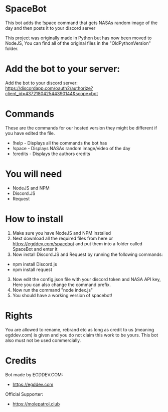 # SpaceBot
This bot adds the !space command that gets NASAs random image of the day and then posts it to your discord server

This project was originally made in Python but has now been moved to NodeJS, You can find all of the original files in the "OldPythonVersion" folder.

# Add the bot to your server:
Add the bot to your discord server: https://discordapp.com/oauth2/authorize?client_id=437218042544390144&scope=bot

# Commands
These are the commands for our hosted version they might be different if you have edited the file.

- !help - Displays all the commands the bot has
- !space - Displays NASAs random image/video of the day
- !credits - Displays the authors credits

# You will need
- NodeJS and NPM
- Discord.JS
- Request

# How to install
1. Make sure you have NodeJS and NPM installed
2. Next download all the required files from here or https://egddev.com/spacebot and put them into a folder called SpaceBot and enter it
3. Now install Discord.JS and Request by running the following commands:
- npm install Discord.js
- npm install request
3. Now edit the config.json file with your discord token and NASA API key, Here you can also change the command prefix.
4. Now run the command "node index.js"
5. You should have a working version of spacebot!

# Rights

You are allowed to rename, rebrand etc as long as credit to us (meaning egddev.com) is given and you do not claim this work to be yours.
This bot also must not be used commercially.

# Credits
Bot made by EGDDEV.COM:
 - https://egddev.com

Official Supporter:
- https://molepatrol.club
